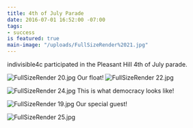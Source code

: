```yaml
---
title: 4th of July Parade
date: 2016-07-01 16:52:00 -07:00
tags:
- success
is featured: true
main-image: "/uploads/FullSizeRender%2021.jpg"
---
```


indivisible4c participated in the Pleasant Hill 4th of July parade.

![FullSizeRender 20.jpg](/uploads/FullSizeRender%2020.jpg)
Our float!
![FullSizeRender 22.jpg](/uploads/FullSizeRender%2022.jpg)


![FullSizeRender 24.jpg](/uploads/FullSizeRender%2024.jpg)
This is what democracy looks like!


![FullSizeRender 19.jpg](/uploads/FullSizeRender%2019.jpg)
Our special guest!

![FullSizeRender 25.jpg](/uploads/FullSizeRender%2025.jpg)

